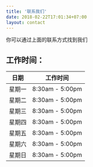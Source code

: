 ```yaml
---
title: '联系我们'
date: 2018-02-22T17:01:34+07:00
layout: contact
---
```


你可以通过上面的联系方式找到我们

## **工作时间**：

| 日期     | 工作时间 |
| --------- | --------------- |
| 星期一  | 8:30am - 5:00pm |
| 星期二   | 8:30am - 5:00pm |
| 星期三   | 8:30am - 5:00pm |
| 星期四  | 8:30am - 5:00pm |
| 星期五  | 8:30am - 5:00pm |
| 星期六    | 8:30am - 5:00pm |
| 星期日   | 8:30am - 5:00pm  |
